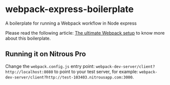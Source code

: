 # webpack-express-boilerplate
A boilerplate for running a Webpack workflow in Node express

Please read the following article: [The ultimate Webpack setup](http://www.christianalfoni.com/articles/2015_04_19_The-ultimate-webpack-setup) to know more about this boilerplate.

## Running it on Nitrous Pro
Change the `webpack.config.js` entry point: `webpack-dev-server/client?http://localhost:8080` to point to your test server, for example: `webpack-dev-server/client?http://test-103403.nitrousapp.com:3000`.  

